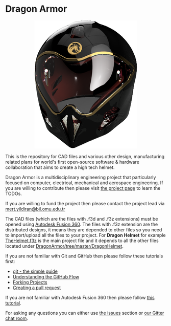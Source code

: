 # Dragon Armor

<p align="center">
  <img src="https://raw.githubusercontent.com/DragonComputer/DragonArmor/master/DragonHelmet/Renderings/render3-2.png" height="400" alt="Dragon Helmet"/>
</p>

This is the repository for CAD files and various other design, manufacturing related plans for world's first open-source software & hardware collaboration that aims to create a high tech helmet.

Dragon Armor is a multidisciplinary engineering project that particularly focused on computer, electrical, mechanical and aerospace engineering. If you are willing to contribute then please visit [the project page](https://github.com/DragonComputer/DragonArmor/projects/1) to learn the TODOs.

If you are willing to fund the project then please contact the project lead via mert.yildiran@bil.omu.edu.tr

The CAD files (which are the files with .f3d and .f3z extensions) must be opened using [Autodesk Fusion 360](https://www.autodesk.com/products/fusion-360/overview). The files with .f3z extension are the distributed designs, it means they are depended to other files so you need to import/upload all the files to your project. For **Dragon Helmet** for example [TheHelmet.f3z](https://github.com/DragonComputer/DragonArmor/blob/master/DragonHelmet/TheHelmet.f3z) is the main project file and it depends to all the other files located under [DragonArmor/tree/master/DragonHelmet](https://github.com/DragonComputer/DragonArmor/tree/master/DragonHelmet).

If you are not familiar with Git and GitHub then please follow these tutorials first:
 - [git - the simple guide](http://rogerdudler.github.io/git-guide/)
 - [Understanding the GitHub Flow](https://guides.github.com/introduction/flow/)
 - [Forking Projects](https://guides.github.com/activities/forking/)
 - [Creating a pull request](https://help.github.com/articles/creating-a-pull-request/)

 If you are not familiar with Autodesk Fusion 360 then please follow [this tutorial](http://help.autodesk.com/view/fusion360/ENU/).

 For asking any questions you can either use [the issues](https://github.com/DragonComputer/DragonArmor/issues) section or [our Gitter chat room](https://gitter.im/DragonComputer/Lobby).
